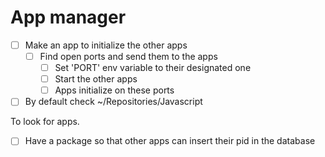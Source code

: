 # App manager

- [ ] Make an app to initialize the other apps
    - [ ] Find open ports and send them to the apps
        - [ ] Set 'PORT' env variable to their designated one
        - [ ] Start the other apps
        - [ ] Apps initialize on these ports

- [ ] By default check ~/Repositories/Javascript

To look for apps.

- [ ] Have a package so that other apps can insert their pid in the database
